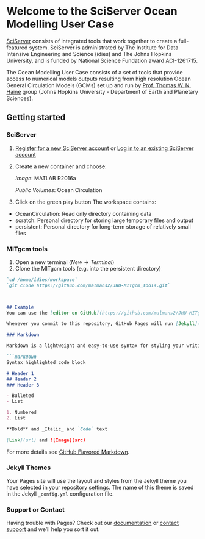 # Welcome to the SciServer Ocean Modelling User Case

[SciServer](http://www.sciserver.org/) consists of integrated tools that work together to create a full-featured system.
SciServer is administrated by The Institute for Data Intensive Engineering and Science (idies) and The Johns Hopkins University, and is funded by National Science Fundation award ACI-1261715.

The Ocean Modelling User Case consists of a set of tools that provide access to numerical models outputs resulting from high resolution Ocean General Circulation Models (GCMs) set up and run by [Prof. Thomas W. N. Haine](http://sites.krieger.jhu.edu/haine/) group (Johns Hopkins University - Department of Earth and Planetary Sciences).

## Getting started

### SciServer
1. [Register for a new SciServer account](http://portal.sciserver.org/login-portal/Account/Register) or [Log in to an existing SciServer account](http://portal.sciserver.org/login-portal/Account/Login?callbackUrl=http:%2f%2fcompute.sciserver.org%2fdashboard)
2. Create a new container and choose:

    _Image_: MATLAB R2016a
    
    _Public Volumes_: Ocean Circulation
3. Click on the green play button
The workspace contains:
- OceanCirculation: Read only directory containing data
- scratch: Personal directory for storing large temporary files and output
- persistent: Personal directory for long-term storage of relatively small files

### MITgcm tools
1. Open a new terminal (_New_ -> _Terminal_)
2. Clone the MITgcm tools (e.g. into the persistent directory)
```markdown
`cd /home/idies/workspace`
`git clone https://github.com/malmans2/JHU-MITgcm_Tools.git`



## Example
You can use the [editor on GitHub](https://github.com/malmans2/JHU-MITgcm_Tools/edit/master/README.md) to maintain and preview the content for your website in Markdown files.

Whenever you commit to this repository, GitHub Pages will run [Jekyll](https://jekyllrb.com/) to rebuild the pages in your site, from the content in your Markdown files.

### Markdown

Markdown is a lightweight and easy-to-use syntax for styling your writing. It includes conventions for

```markdown
Syntax highlighted code block

# Header 1
## Header 2
### Header 3

- Bulleted
- List

1. Numbered
2. List

**Bold** and _Italic_ and `Code` text

[Link](url) and ![Image](src)
```

For more details see [GitHub Flavored Markdown](https://guides.github.com/features/mastering-markdown/).

### Jekyll Themes

Your Pages site will use the layout and styles from the Jekyll theme you have selected in your [repository settings](https://github.com/malmans2/JHU-MITgcm_Tools/settings). The name of this theme is saved in the Jekyll `_config.yml` configuration file.

### Support or Contact

Having trouble with Pages? Check out our [documentation](https://help.github.com/categories/github-pages-basics/) or [contact support](https://github.com/contact) and we’ll help you sort it out.
